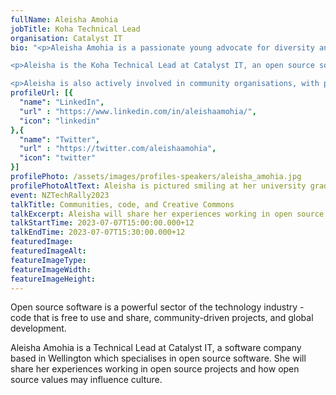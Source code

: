 ```yaml
---
fullName: Aleisha Amohia
jobTitle: Koha Technical Lead
organisation: Catalyst IT
bio: "<p>Aleisha Amohia is a passionate young advocate for diversity and equity, sparked by her experiences as a young Māori-Asian woman in the technology industry.</p>

<p>Aleisha is the Koha Technical Lead at Catalyst IT, an open source software company, where she started out as an intern in 2014. She is also a Victoria University of Wellington graduate with a Bachelor of Science (Computer Science and Artificial Intelligence) and a Bachelor of Commerce (Management and Information Systems).</p>

<p>Aleisha is also actively involved in community organisations, with past links to the National Council of Women New Zealand, Wellington Alliance Against Sexual Violence, InternetNZ, Victoria University of Wellington Women in Tech, and more.</p>"
profileUrl: [{
  "name": "LinkedIn",
  "url" : "https://www.linkedin.com/in/aleishaamohia/",
  "icon": "linkedin"
},{
  "name": "Twitter",
  "url" : "https://twitter.com/aleishaamohia",
  "icon": "twitter"
}]
profilePhoto: /assets/images/profiles-speakers/aleisha_amohia.jpg
profilePhotoAltText: Aleisha is pictured smiling at her university graduation parade, on the steps of Civic Square. She is wearing a korowai with blue, green, black and white detailing atop her graduation gown.
event: NZTechRally2023
talkTitle: Communities, code, and Creative Commons
talkExcerpt: Aleisha will share her experiences working in open source projects and how open source values may influence culture.
talkStartTime: 2023-07-07T15:00:00.000+12
talkEndTime: 2023-07-07T15:30:00.000+12
featuredImage:
featuredImageAlt:
featureImageType:
featureImageWidth:
featureImageHeight:
---
```


<p>Open source software is a powerful sector of the technology industry - code that is free to use and share, community-driven projects, and global development.</p>

<p>Aleisha Amohia is a Technical Lead at Catalyst IT, a software company based in Wellington which specialises in open source software. She will share her experiences working in open source projects and how open source values may influence culture.</p>
